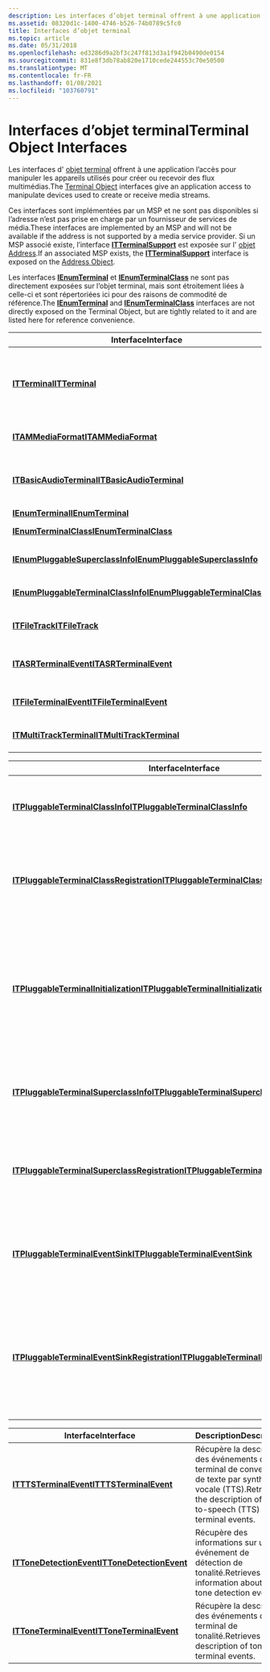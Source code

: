```yaml
---
description: Les interfaces d’objet terminal offrent à une application l’accès pour manipuler les appareils utilisés pour créer ou recevoir des flux multimédias.
ms.assetid: 08320d1c-1400-4746-b526-74b0789c5fc0
title: Interfaces d’objet terminal
ms.topic: article
ms.date: 05/31/2018
ms.openlocfilehash: ed3286d9a2bf3c247f813d3a1f942b0490de0154
ms.sourcegitcommit: 831e8f3db78ab820e1710cede244553c70e50500
ms.translationtype: MT
ms.contentlocale: fr-FR
ms.lasthandoff: 01/08/2021
ms.locfileid: "103760791"
---
```

# <a name="terminal-object-interfaces"></a><span data-ttu-id="351c5-103">Interfaces d’objet terminal</span><span class="sxs-lookup"><span data-stu-id="351c5-103">Terminal Object Interfaces</span></span>

<span data-ttu-id="351c5-104">Les interfaces d' [objet terminal](terminal-object.md) offrent à une application l’accès pour manipuler les appareils utilisés pour créer ou recevoir des flux multimédias.</span><span class="sxs-lookup"><span data-stu-id="351c5-104">The [Terminal Object](terminal-object.md) interfaces give an application access to manipulate devices used to create or receive media streams.</span></span>

<span data-ttu-id="351c5-105">Ces interfaces sont implémentées par un MSP et ne sont pas disponibles si l’adresse n’est pas prise en charge par un fournisseur de services de média.</span><span class="sxs-lookup"><span data-stu-id="351c5-105">These interfaces are implemented by an MSP and will not be available if the address is not supported by a media service provider.</span></span> <span data-ttu-id="351c5-106">Si un MSP associé existe, l’interface [**ITTerminalSupport**](/windows/win32/api/tapi3if/nn-tapi3if-itterminalsupport) est exposée sur l' [objet Address](address-object.md).</span><span class="sxs-lookup"><span data-stu-id="351c5-106">If an associated MSP exists, the [**ITTerminalSupport**](/windows/win32/api/tapi3if/nn-tapi3if-itterminalsupport) interface is exposed on the [Address Object](address-object.md).</span></span>

<span data-ttu-id="351c5-107">Les interfaces [**IEnumTerminal**](/windows/desktop/api/tapi3if/nn-tapi3if-ienumterminal) et [**IEnumTerminalClass**](/windows/desktop/api/tapi3if/nn-tapi3if-ienumterminalclass) ne sont pas directement exposées sur l’objet terminal, mais sont étroitement liées à celle-ci et sont répertoriées ici pour des raisons de commodité de référence.</span><span class="sxs-lookup"><span data-stu-id="351c5-107">The [**IEnumTerminal**](/windows/desktop/api/tapi3if/nn-tapi3if-ienumterminal) and [**IEnumTerminalClass**](/windows/desktop/api/tapi3if/nn-tapi3if-ienumterminalclass) interfaces are not directly exposed on the Terminal Object, but are tightly related to it and are listed here for reference convenience.</span></span>



| <span data-ttu-id="351c5-108">Interface</span><span class="sxs-lookup"><span data-stu-id="351c5-108">Interface</span></span>                                                                  | <span data-ttu-id="351c5-109">Description</span><span class="sxs-lookup"><span data-stu-id="351c5-109">Description</span></span>                                                                                                                       |
|----------------------------------------------------------------------------|-----------------------------------------------------------------------------------------------------------------------------------|
| [<span data-ttu-id="351c5-110">**ITTerminal**</span><span class="sxs-lookup"><span data-stu-id="351c5-110">**ITTerminal**</span></span>](/windows/win32/api/tapi3if/nn-tapi3if-itterminal)                                           | <span data-ttu-id="351c5-111">Interface de base pour l’objet terminal.</span><span class="sxs-lookup"><span data-stu-id="351c5-111">Base interface for the Terminal Object.</span></span> <span data-ttu-id="351c5-112">Il fournit des méthodes pour obtenir des informations telles que la classe de terminal et le support pris en charge.</span><span class="sxs-lookup"><span data-stu-id="351c5-112">It provides methods for obtaining information such as terminal class and media supported.</span></span> |
| [<span data-ttu-id="351c5-113">**ITAMMediaFormat**</span><span class="sxs-lookup"><span data-stu-id="351c5-113">**ITAMMediaFormat**</span></span>](/windows/win32/api/tapi3/nn-tapi3-itammediaformat)                                 | <span data-ttu-id="351c5-114">Définit et obtient le format multimédia DirectShow.</span><span class="sxs-lookup"><span data-stu-id="351c5-114">Sets and gets DirectShow media format.</span></span>                                                                                            |
| [<span data-ttu-id="351c5-115">**ITBasicAudioTerminal**</span><span class="sxs-lookup"><span data-stu-id="351c5-115">**ITBasicAudioTerminal**</span></span>](/windows/desktop/api/tapi3if/nn-tapi3if-itbasicaudioterminal)                       | <span data-ttu-id="351c5-116">Fournit des méthodes pour définir et récupérer des caractéristiques de terminal audio standard, telles que le volume.</span><span class="sxs-lookup"><span data-stu-id="351c5-116">Provides methods to set and get standard audio terminal characteristics, such as volume.</span></span>                                          |
| [<span data-ttu-id="351c5-117">**IEnumTerminal**</span><span class="sxs-lookup"><span data-stu-id="351c5-117">**IEnumTerminal**</span></span>](/windows/desktop/api/tapi3if/nn-tapi3if-ienumterminal)                                     | <span data-ttu-id="351c5-118">Énumère [**ITTerminal**](/windows/win32/api/tapi3if/nn-tapi3if-itterminal).</span><span class="sxs-lookup"><span data-stu-id="351c5-118">Enumerates [**ITTerminal**](/windows/win32/api/tapi3if/nn-tapi3if-itterminal).</span></span>                                                                                      |
| [<span data-ttu-id="351c5-119">**IEnumTerminalClass**</span><span class="sxs-lookup"><span data-stu-id="351c5-119">**IEnumTerminalClass**</span></span>](/windows/desktop/api/tapi3if/nn-tapi3if-ienumterminalclass)                           | <span data-ttu-id="351c5-120">Énumère la [**classe terminal**](terminal-class.md).</span><span class="sxs-lookup"><span data-stu-id="351c5-120">Enumerates [**Terminal Class**](terminal-class.md).</span></span>                                                                              |
| [<span data-ttu-id="351c5-121">**IEnumPluggableSuperclassInfo**</span><span class="sxs-lookup"><span data-stu-id="351c5-121">**IEnumPluggableSuperclassInfo**</span></span>](/windows/desktop/api/tapi3if/nn-tapi3if-ienumpluggablesuperclassinfo)       | <span data-ttu-id="351c5-122">Énumère [**ITPluggableTerminalSuperclassInfo**](/windows/desktop/api/tapi3if/nn-tapi3if-itpluggableterminalsuperclassinfo).</span><span class="sxs-lookup"><span data-stu-id="351c5-122">Enumerates [**ITPluggableTerminalSuperclassInfo**](/windows/desktop/api/tapi3if/nn-tapi3if-itpluggableterminalsuperclassinfo).</span></span>                                        |
| [<span data-ttu-id="351c5-123">**IEnumPluggableTerminalClassInfo**</span><span class="sxs-lookup"><span data-stu-id="351c5-123">**IEnumPluggableTerminalClassInfo**</span></span>](/windows/desktop/api/tapi3if/nn-tapi3if-ienumpluggableterminalclassinfo) | <span data-ttu-id="351c5-124">Énumère [**ITPluggableTerminalClassInfo**](/windows/desktop/api/tapi3if/nn-tapi3if-itpluggableterminalclassinfo).</span><span class="sxs-lookup"><span data-stu-id="351c5-124">Enumerates [**ITPluggableTerminalClassInfo**](/windows/desktop/api/tapi3if/nn-tapi3if-itpluggableterminalclassinfo).</span></span>                                                  |
| [<span data-ttu-id="351c5-125">**ITFileTrack**</span><span class="sxs-lookup"><span data-stu-id="351c5-125">**ITFileTrack**</span></span>](/windows/desktop/api/tapi3if/nn-tapi3if-itfiletrack)                                         | <span data-ttu-id="351c5-126">Récupère et définit les informations relatives aux pistes des terminaux de fichiers.</span><span class="sxs-lookup"><span data-stu-id="351c5-126">Retrieves and sets information concerning file terminal tracks.</span></span>                                                                   |
| [<span data-ttu-id="351c5-127">**ITASRTerminalEvent**</span><span class="sxs-lookup"><span data-stu-id="351c5-127">**ITASRTerminalEvent**</span></span>](/windows/desktop/api/tapi3if/nn-tapi3if-itasrterminalevent)                           | <span data-ttu-id="351c5-128">Récupère la description des événements de terminal de reconnaissance vocale automatique.</span><span class="sxs-lookup"><span data-stu-id="351c5-128">Retrieves the description of Automatic Speech Recognition terminal events.</span></span>                                                        |
| [<span data-ttu-id="351c5-129">**ITFileTerminalEvent**</span><span class="sxs-lookup"><span data-stu-id="351c5-129">**ITFileTerminalEvent**</span></span>](/windows/desktop/api/tapi3if/nn-tapi3if-itfileterminalevent)                         | <span data-ttu-id="351c5-130">Récupère la description des événements de terminal de fichier.</span><span class="sxs-lookup"><span data-stu-id="351c5-130">Retrieves the description of file terminal events.</span></span>                                                                                |
| [<span data-ttu-id="351c5-131">**ITMultiTrackTerminal**</span><span class="sxs-lookup"><span data-stu-id="351c5-131">**ITMultiTrackTerminal**</span></span>](/windows/desktop/api/tapi3if/nn-tapi3if-itmultitrackterminal)                       | <span data-ttu-id="351c5-132">Énumère, crée ou supprime des pistes sur les terminaux multipiste.</span><span class="sxs-lookup"><span data-stu-id="351c5-132">Enumerates, creates, or removes tracks on multitrack terminals.</span></span>                                                                   |



 



| <span data-ttu-id="351c5-133">Interface</span><span class="sxs-lookup"><span data-stu-id="351c5-133">Interface</span></span>                                                                                      | <span data-ttu-id="351c5-134">Description</span><span class="sxs-lookup"><span data-stu-id="351c5-134">Description</span></span>                                                                                                                  |
|------------------------------------------------------------------------------------------------|------------------------------------------------------------------------------------------------------------------------------|
| [<span data-ttu-id="351c5-135">**ITPluggableTerminalClassInfo**</span><span class="sxs-lookup"><span data-stu-id="351c5-135">**ITPluggableTerminalClassInfo**</span></span>](/windows/desktop/api/tapi3if/nn-tapi3if-itpluggableterminalclassinfo)                           | <span data-ttu-id="351c5-136">Récupère des informations concernant un terminal enfichable.</span><span class="sxs-lookup"><span data-stu-id="351c5-136">Retrieves information concerning a pluggable terminal.</span></span>                                                                       |
| [<span data-ttu-id="351c5-137">**ITPluggableTerminalClassRegistration**</span><span class="sxs-lookup"><span data-stu-id="351c5-137">**ITPluggableTerminalClassRegistration**</span></span>](/windows/desktop/api/Termmgr/nn-termmgr-itpluggableterminalclassregistration)           | <span data-ttu-id="351c5-138">Crée, modifie ou supprime l’entrée de Registre pour un terminal enfichable.</span><span class="sxs-lookup"><span data-stu-id="351c5-138">Creates, modifies, or deletes the registry entry for a pluggable terminal.</span></span>                                                   |
| [<span data-ttu-id="351c5-139">**ITPluggableTerminalInitialization**</span><span class="sxs-lookup"><span data-stu-id="351c5-139">**ITPluggableTerminalInitialization**</span></span>](/windows/desktop/api/Termmgr/nn-termmgr-itpluggableterminalinitialization)                 | <span data-ttu-id="351c5-140">Effectue la création d’un objet terminal principal pour les terminaux enfichables, ce qui permet au gestionnaire de terminal d’initialiser le terminal.</span><span class="sxs-lookup"><span data-stu-id="351c5-140">Performs primary terminal object creation for pluggable terminals, allowing the Terminal Manager to initialize the terminal.</span></span> |
| [<span data-ttu-id="351c5-141">**ITPluggableTerminalSuperclassInfo**</span><span class="sxs-lookup"><span data-stu-id="351c5-141">**ITPluggableTerminalSuperclassInfo**</span></span>](/windows/desktop/api/tapi3if/nn-tapi3if-itpluggableterminalsuperclassinfo)                 | <span data-ttu-id="351c5-142">Récupère le nom et le CLSID d’une classe de terminal enfichable.</span><span class="sxs-lookup"><span data-stu-id="351c5-142">Retrieves the name and CLSID of a pluggable terminal class.</span></span>                                                                  |
| [<span data-ttu-id="351c5-143">**ITPluggableTerminalSuperclassRegistration**</span><span class="sxs-lookup"><span data-stu-id="351c5-143">**ITPluggableTerminalSuperclassRegistration**</span></span>](/windows/desktop/api/Termmgr/nn-termmgr-itpluggableterminalsuperclassregistration) | <span data-ttu-id="351c5-144">Récupère et définit des informations sur une superclasse de terminal (nom et CLSID).</span><span class="sxs-lookup"><span data-stu-id="351c5-144">Retrieves and sets information about a terminal superclass (name and CLSID).</span></span>                                                 |
| [<span data-ttu-id="351c5-145">**ITPluggableTerminalEventSink**</span><span class="sxs-lookup"><span data-stu-id="351c5-145">**ITPluggableTerminalEventSink**</span></span>](/windows/desktop/api/msp/nn-msp-itpluggableterminaleventsink)                           | <span data-ttu-id="351c5-146">Avertit les applications clientes des modifications apportées à un terminal enfichable.</span><span class="sxs-lookup"><span data-stu-id="351c5-146">Notifies client applications about changes in a pluggable terminal.</span></span>                                                          |
| [<span data-ttu-id="351c5-147">**ITPluggableTerminalEventSinkRegistration**</span><span class="sxs-lookup"><span data-stu-id="351c5-147">**ITPluggableTerminalEventSinkRegistration**</span></span>](/windows/desktop/api/msp/nn-msp-itpluggableterminaleventsinkregistration)   | <span data-ttu-id="351c5-148">Inscrit et annule l’inscription d’une application cliente à des fins de notification concernant les événements de terminal enfichables.</span><span class="sxs-lookup"><span data-stu-id="351c5-148">Registers and unregisters a client application for notification about pluggable terminal events.</span></span>                             |



 



| <span data-ttu-id="351c5-149">Interface</span><span class="sxs-lookup"><span data-stu-id="351c5-149">Interface</span></span>                                            | <span data-ttu-id="351c5-150">Description</span><span class="sxs-lookup"><span data-stu-id="351c5-150">Description</span></span>                                                        |
|------------------------------------------------------|--------------------------------------------------------------------|
| [<span data-ttu-id="351c5-151">**ITTTSTerminalEvent**</span><span class="sxs-lookup"><span data-stu-id="351c5-151">**ITTTSTerminalEvent**</span></span>](/windows/desktop/api/tapi3if/nn-tapi3if-itttsterminalevent)     | <span data-ttu-id="351c5-152">Récupère la description des événements de terminal de conversion de texte par synthèse vocale (TTS).</span><span class="sxs-lookup"><span data-stu-id="351c5-152">Retrieves the description of text-to-speech (TTS) terminal events.</span></span> |
| [<span data-ttu-id="351c5-153">**ITToneDetectionEvent**</span><span class="sxs-lookup"><span data-stu-id="351c5-153">**ITToneDetectionEvent**</span></span>](/windows/desktop/api/Tapi3if/nn-tapi3if-ittonedetectionevent) | <span data-ttu-id="351c5-154">Récupère des informations sur un événement de détection de tonalité.</span><span class="sxs-lookup"><span data-stu-id="351c5-154">Retrieves information about a tone detection event.</span></span>                |
| [<span data-ttu-id="351c5-155">**ITToneTerminalEvent**</span><span class="sxs-lookup"><span data-stu-id="351c5-155">**ITToneTerminalEvent**</span></span>](/windows/desktop/api/tapi3if/nn-tapi3if-ittoneterminalevent)   | <span data-ttu-id="351c5-156">Récupère la description des événements de terminal de tonalité.</span><span class="sxs-lookup"><span data-stu-id="351c5-156">Retrieves the description of tone terminal events.</span></span>                 |



 

 

 
